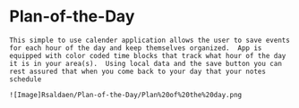 # Plan-of-the-Day

    This simple to use calender application allows the user to save events for each hour of the day and keep themselves organized.  App is equipped with color coded time blocks that track what hour of the day it is in your area(s).  Using local data and the save button you can rest assured that when you come back to your day that your notes schedule 
    
    ![Image]Rsaldaen/Plan-of-the-Day/Plan%20of%20the%20day.png
